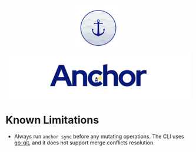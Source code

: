 <div align="center">
  <picture>
    <source media="(prefers-color-scheme: dark)" srcset="https://raw.githubusercontent.com/loghinalexandru/loghinalexandru.github.io/master/static/img/anchor_banner_dark.png">
    <img src="https://raw.githubusercontent.com/loghinalexandru/loghinalexandru.github.io/master/static/img/anchor_banner_light.png" width="25%">
  </picture>
</div>
<div align="center">
  <picture>
    <source media="(prefers-color-scheme: dark)" srcset="https://raw.githubusercontent.com/loghinalexandru/loghinalexandru.github.io/master/static/img/anchor_title_dark.png">
    <img src="https://raw.githubusercontent.com/loghinalexandru/loghinalexandru.github.io/master/static/img/anchor_title_light.png">
  </picture>
</div>

# Known Limitations
- Always run ```anchor sync``` before any mutating operations. The CLI uses [go-git](https://github.com/go-git/go-git), and it does not support merge conflicts resolution.
